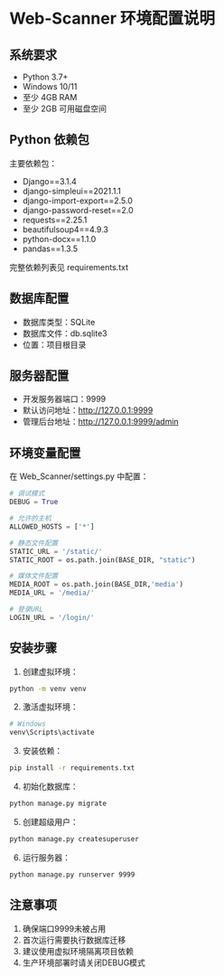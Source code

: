 # Web-Scanner 环境配置说明

## 系统要求
- Python 3.7+
- Windows 10/11
- 至少 4GB RAM
- 至少 2GB 可用磁盘空间

## Python 依赖包
主要依赖包：
- Django==3.1.4
- django-simpleui==2021.1.1
- django-import-export==2.5.0
- django-password-reset==2.0
- requests==2.25.1
- beautifulsoup4==4.9.3
- python-docx==1.1.0
- pandas==1.3.5

完整依赖列表见 requirements.txt

## 数据库配置
- 数据库类型：SQLite
- 数据库文件：db.sqlite3
- 位置：项目根目录

## 服务器配置
- 开发服务器端口：9999
- 默认访问地址：http://127.0.0.1:9999
- 管理后台地址：http://127.0.0.1:9999/admin

## 环境变量配置
在 Web_Scanner/settings.py 中配置：
```python
# 调试模式
DEBUG = True

# 允许的主机
ALLOWED_HOSTS = ['*']

# 静态文件配置
STATIC_URL = '/static/'
STATIC_ROOT = os.path.join(BASE_DIR, "static")

# 媒体文件配置
MEDIA_ROOT = os.path.join(BASE_DIR,'media')
MEDIA_URL = '/media/'

# 登录URL
LOGIN_URL = '/login/'
```

## 安装步骤
1. 创建虚拟环境：
```bash
python -m venv venv
```

2. 激活虚拟环境：
```bash
# Windows
venv\Scripts\activate
```

3. 安装依赖：
```bash
pip install -r requirements.txt
```

4. 初始化数据库：
```bash
python manage.py migrate
```

5. 创建超级用户：
```bash
python manage.py createsuperuser
```

6. 运行服务器：
```bash
python manage.py runserver 9999
```

## 注意事项
1. 确保端口9999未被占用
2. 首次运行需要执行数据库迁移
3. 建议使用虚拟环境隔离项目依赖
4. 生产环境部署时请关闭DEBUG模式 